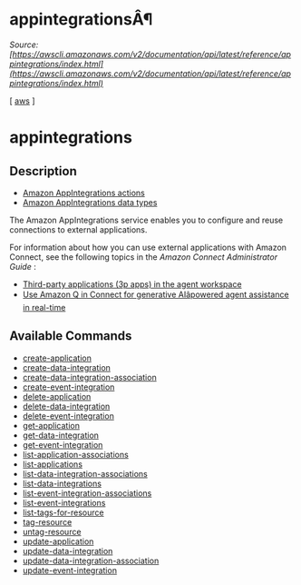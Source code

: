 # appintegrationsÂ¶

*Source: [https://awscli.amazonaws.com/v2/documentation/api/latest/reference/appintegrations/index.html](https://awscli.amazonaws.com/v2/documentation/api/latest/reference/appintegrations/index.html)*

[ [aws](https://awscli.amazonaws.com/v2/documentation/api/latest/reference/index.html#cli-aws) ]

# appintegrations

## Description

- [Amazon AppIntegrations actions](https://docs.aws.amazon.com/connect/latest/APIReference/API_Operations_Amazon_AppIntegrations_Service.html)
- [Amazon AppIntegrations data types](https://docs.aws.amazon.com/connect/latest/APIReference/API_Types_Amazon_AppIntegrations_Service.html)

The Amazon AppIntegrations service enables you to configure and reuse connections to external applications.

For information about how you can use external applications with Amazon Connect, see the following topics in the *Amazon Connect Administrator Guide* :

- [Third-party applications (3p apps) in the agent workspace](https://docs.aws.amazon.com/connect/latest/adminguide/3p-apps.html)
- [Use Amazon Q in Connect for generative AIâpowered agent assistance in real-time](https://docs.aws.amazon.com/connect/latest/adminguide/amazon-q-connect.html)

## Available Commands

- [create-application](https://awscli.amazonaws.com/v2/documentation/api/latest/reference/appintegrations/create-application.html)
- [create-data-integration](https://awscli.amazonaws.com/v2/documentation/api/latest/reference/appintegrations/create-data-integration.html)
- [create-data-integration-association](https://awscli.amazonaws.com/v2/documentation/api/latest/reference/appintegrations/create-data-integration-association.html)
- [create-event-integration](https://awscli.amazonaws.com/v2/documentation/api/latest/reference/appintegrations/create-event-integration.html)
- [delete-application](https://awscli.amazonaws.com/v2/documentation/api/latest/reference/appintegrations/delete-application.html)
- [delete-data-integration](https://awscli.amazonaws.com/v2/documentation/api/latest/reference/appintegrations/delete-data-integration.html)
- [delete-event-integration](https://awscli.amazonaws.com/v2/documentation/api/latest/reference/appintegrations/delete-event-integration.html)
- [get-application](https://awscli.amazonaws.com/v2/documentation/api/latest/reference/appintegrations/get-application.html)
- [get-data-integration](https://awscli.amazonaws.com/v2/documentation/api/latest/reference/appintegrations/get-data-integration.html)
- [get-event-integration](https://awscli.amazonaws.com/v2/documentation/api/latest/reference/appintegrations/get-event-integration.html)
- [list-application-associations](https://awscli.amazonaws.com/v2/documentation/api/latest/reference/appintegrations/list-application-associations.html)
- [list-applications](https://awscli.amazonaws.com/v2/documentation/api/latest/reference/appintegrations/list-applications.html)
- [list-data-integration-associations](https://awscli.amazonaws.com/v2/documentation/api/latest/reference/appintegrations/list-data-integration-associations.html)
- [list-data-integrations](https://awscli.amazonaws.com/v2/documentation/api/latest/reference/appintegrations/list-data-integrations.html)
- [list-event-integration-associations](https://awscli.amazonaws.com/v2/documentation/api/latest/reference/appintegrations/list-event-integration-associations.html)
- [list-event-integrations](https://awscli.amazonaws.com/v2/documentation/api/latest/reference/appintegrations/list-event-integrations.html)
- [list-tags-for-resource](https://awscli.amazonaws.com/v2/documentation/api/latest/reference/appintegrations/list-tags-for-resource.html)
- [tag-resource](https://awscli.amazonaws.com/v2/documentation/api/latest/reference/appintegrations/tag-resource.html)
- [untag-resource](https://awscli.amazonaws.com/v2/documentation/api/latest/reference/appintegrations/untag-resource.html)
- [update-application](https://awscli.amazonaws.com/v2/documentation/api/latest/reference/appintegrations/update-application.html)
- [update-data-integration](https://awscli.amazonaws.com/v2/documentation/api/latest/reference/appintegrations/update-data-integration.html)
- [update-data-integration-association](https://awscli.amazonaws.com/v2/documentation/api/latest/reference/appintegrations/update-data-integration-association.html)
- [update-event-integration](https://awscli.amazonaws.com/v2/documentation/api/latest/reference/appintegrations/update-event-integration.html)